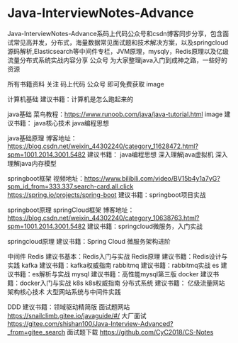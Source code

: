 # Java-InterviewNotes-Advance
Java-InterviewNotes-Advance系码上代码公众号和csdn博客同步分享，包含面试常见高并发，分布式，海量数据常见面试题和技术解决方案，以及springcloud源码解析,Elasticsearch等中间件专栏，JVM原理，mysqly，Redis原理以及亿级流量分布式系统实战内容分享
 公众号
 为大家整理java入门到成神之路，一些好的资源

所有书籍资料 关注 码上代码 公众号 即可免费获取 image

计算机基础
建议书籍：计算机是怎么跑起来的

java基础
菜鸟教程：https://www.runoob.com/java/java-tutorial.html
image 建议书籍： java核心技术 java编程思想

java基础原理
博客地址：https://blog.csdn.net/weixin_44302240/category_11628472.html?spm=1001.2014.3001.5482
建议书籍： java编程思想 深入理解java虚拟机 深入理解java内存模型

springboot框架
视频地址：https://www.bilibili.com/video/BV15b4y1a7yG?spm_id_from=333.337.search-card.all.click
https://spring.io/projects/spring-boot 建议书籍：springboot项目实战

springboot原理
springCloud框架
博客地址：https://blog.csdn.net/weixin_44302240/category_10638763.html?spm=1001.2014.3001.5482
建议书籍：springcloud微服务，入门实战

springcloud原理
建议书籍：Spring Cloud 微服务架构进阶

中间件
Redis
建议书基本：Redis入门与实战
Redis原理
建议书籍：Redis设计与实践
kafka
建议书籍：kafka权威指南
rabbitmq
建议书籍：rabbitmq实战
es
建议书籍：es解析与实战
mysql
建议书籍：高性能mysql第三版
docker
建议书籍：docker入门与实战
k8s
k8s权威指南
分布式系统
建议书籍：
亿级流量网站架构核心技术 大型网站系统与中间件实践

DDD
建议书籍：领域驱动精简版
面试题网站
https://snailclimb.gitee.io/javaguide/#/
大厂面试
https://gitee.com/shishan100/Java-Interview-Advanced?_from=gitee_search
面试题下载
https://github.com/CyC2018/CS-Notes
